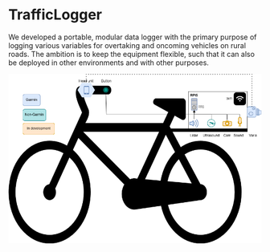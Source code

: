 # TrafficLogger

We developed a portable, modular data logger with the primary purpose of logging various variables for overtaking and oncoming vehicles on rural roads. The ambition is to keep the equipment flexible, such that it can also be deployed in other environments and with other purposes. 

![Schematic drawing of the TraffiLogger setup](assets/box-overview.png)
